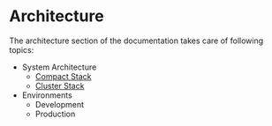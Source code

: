 # Architecture

The architecture section of the documentation takes care of following topics:

- System Architecture
  - [Compact Stack](stack-types/compact.md)
  - [Cluster Stack](stack-types/cluster.md)
- Environments
  - Development
  - Production
